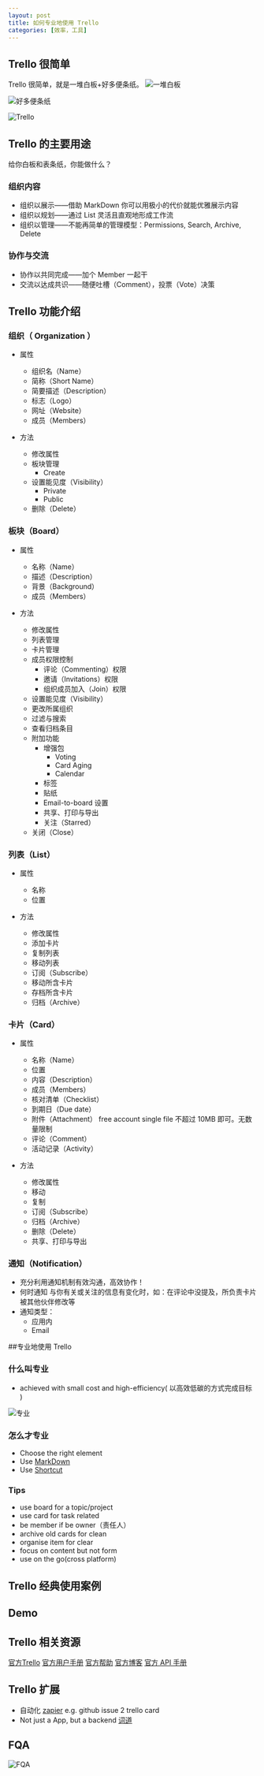 ```yaml
---
layout: post
title: 如何专业地使用 Trello
categories: [效率，工具]
---
```


## Trello 很简单
Trello 很简单，就是一堆白板+好多便条纸。
![一堆白板](http://www.jiaoxuegongju.com/UploadFiles/20101224165552480.jpg)

![好多便条纸](http://im01.taiwantrade.org/resources/member/84/productcatalog/f46c1e2d-286e-43b8-b5ed-88d496551532_pastel.jpg)

![Trello](http://justincone.com/wp-content/uploads/2014/04/header01-e1398109378929.jpg)

## Trello 的主要用途
给你白板和表条纸，你能做什么？
### 组织内容
+ 组织以展示——借助 MarkDown 你可以用极小的代价就能优雅展示内容
+ 组织以规划——通过 List 灵活且直观地形成工作流
+ 组织以管理——不能再简单的管理模型：Permissions, Search, Archive, Delete

### 协作与交流
+ 协作以共同完成——加个 Member 一起干
+ 交流以达成共识——随便吐槽（Comment），投票（Vote）决策

## Trello 功能介绍
### 组织（ Organization ）
+ 属性
  + 组织名（Name）
  + 简称（Short Name）
  + 简要描述（Description）
  + 标志（Logo）
  + 网址（Website）
  + 成员（Members）

+ 方法
  + 修改属性
  + 板块管理
    + Create
  + 设置能见度（Visibility）
    + Private
    + Public
  + 删除（Delete）

### 板块（Board）
+ 属性
  + 名称（Name）
  + 描述（Description）
  + 背景（Background）
  + 成员（Members）

+ 方法
  + 修改属性
  + 列表管理
  + 卡片管理
  + 成员权限控制
    + 评论（Commenting）权限
    + 邀请（Invitations）权限
    + 组织成员加入（Join）权限
  + 设置能见度（Visibility）
  + 更改所属组织
  + 过滤与搜索
  + 查看归档条目
  + 附加功能
    + 增强包
      + Voting
      + Card Aging
      + Calendar
    + 标签
    + 贴纸
    + Email-to-board 设置
    + 共享、打印与导出
    + 关注（Starred）
  + 关闭（Close）

### 列表（List）
+ 属性
    + 名称
    + 位置

+ 方法
    + 修改属性
    + 添加卡片
    + 复制列表
    + 移动列表
    + 订阅（Subscribe）
    + 移动所含卡片
    + 存档所含卡片
    + 归档（Archive）

### 卡片（Card）
+ 属性
  + 名称（Name）
  + 位置
  + 内容（Description）
  + 成员（Members）
  + 核对清单（Checklist）
  + 到期日（Due date）
  + 附件（Attachment）
    free account single file 不超过 10MB 即可。无数量限制
  + 评论（Comment）
  + 活动记录（Activity）

+ 方法
  + 修改属性
  + 移动
  + 复制
  + 订阅（Subscribe）
  + 归档（Archive）
  + 删除（Delete）
  + 共享、打印与导出

### 通知（Notification）
+ 充分利用通知机制有效沟通，高效协作！
+ 何时通知
  与你有关或关注的信息有变化时，如：在评论中没提及，所负责卡片被其他伙伴修改等
+ 通知类型：
  + 应用内
  + Email

##专业地使用 Trello
### 什么叫专业
+ achieved with small cost and high-efficiency( 以高效低碳的方式完成目标 )

![专业](http://www.pwc.kz/en/careers/New/professional.png)

### 怎么才专业
+ Choose the right element
+ Use [MarkDown](http://daringfireball.net/projects/markdown/)
+ Use [Shortcut](https://trello.com/shortcuts)

### Tips
+ use board for a topic/project
+ use card for task related
+ be member if be owner（责任人）
+ archive old cards for clean
+ organise item for clear
+ focus on content but not form
+ use on the go(cross platform)

## Trello 经典使用案例
## Demo
## Trello 相关资源
[官方Trello](https://trello.com/trelloinc)
[官方用户手册](https://trello.com/guide)
[官方帮助](http://help.trello.com/)
[官方博客](http://blog.trello.com/)
[官方 API 手册](https://trello.com/docs/)

## Trello 扩展
+ 自动化
  [zapier](https://zapier.com/) e.g. github issue 2 trello card
+ Not just a App, but a backend
  [词道](https://play.google.com/store/apps/details?id=com.mili.xiaominglui.app.vello)

## FQA
![FQA](http://i2.sinaimg.cn/dy/w/2015-04-14/1428972139_zQghNe.jpg)